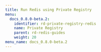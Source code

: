 ```yaml
---
title: Run Redis using Private Registry
menu:
  docs_0.8.0-beta.2:
    identifier: rd-private-registry-redis
    name: Private Registry
    parent: rd-redis-guides
    weight: 20
menu_name: docs_0.8.0-beta.2
---
```


